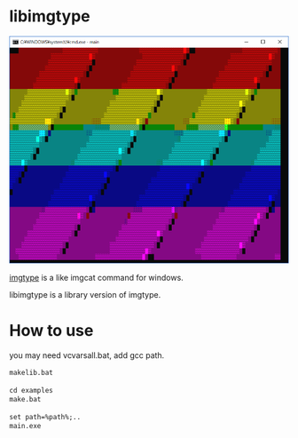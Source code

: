 # libimgtype

![libimgtype](snap.png)

[imgtype](https://github.com/kjunichi/imgtype) is a like imgcat command for windows.

libimgtype is a library version of imgtype.

# How to use

you may need vcvarsall.bat, add gcc path.

```shell
makelib.bat

cd examples
make.bat

set path=%path%;..
main.exe
```
